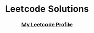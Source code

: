 <h1 align="center">Leetcode Solutions</h1>
<h3 align="center"><a href="https://leetcode.com/fourpointfour/" target="_blank">My Leetcode Profile</a></h3>
